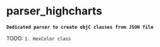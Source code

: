# parser_highcharts

**`Dedicated parser to create objC classes from JSON file`**

TODO:
`1. HexColor class`
